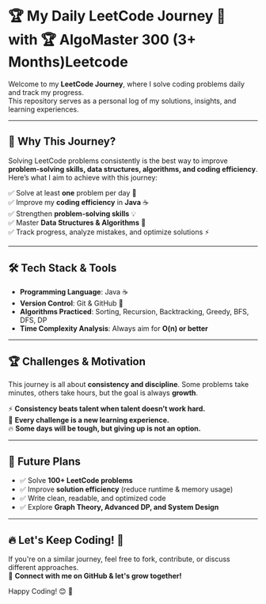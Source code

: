 
# 🏆 My Daily LeetCode Journey 🚀 with 🏆 AlgoMaster 300 (3+ Months)Leetcode

Welcome to my **LeetCode Journey**, where I solve coding problems daily and track my progress.  
This repository serves as a personal log of my solutions, insights, and learning experiences.  

---

## 📌 Why This Journey?  
Solving LeetCode problems consistently is the best way to improve **problem-solving skills, data structures, algorithms, and coding efficiency**.  
Here’s what I aim to achieve with this journey:  

✅ Solve at least **one** problem per day 📅  
✅ Improve my **coding efficiency** in **Java** ☕  
✅ Strengthen **problem-solving skills** 💡  
✅ Master **Data Structures & Algorithms** 🚀  
✅ Track progress, analyze mistakes, and optimize solutions ⚡  

---

## 🛠 Tech Stack & Tools  
- **Programming Language**: Java ☕  
- **Version Control**: Git & GitHub 🐙  
- **Algorithms Practiced**: Sorting, Recursion, Backtracking, Greedy, BFS, DFS, DP  
- **Time Complexity Analysis**: Always aim for **O(n) or better**  

---

## 🏆 Challenges & Motivation  
This journey is all about **consistency and discipline**. Some problems take minutes, others take hours, but the goal is always **growth**.  

⚡ **Consistency beats talent when talent doesn’t work hard.**  
🚀 **Every challenge is a new learning experience.**  
🔥 **Some days will be tough, but giving up is not an option.**  

---

## 📌 Future Plans  
- ✅ Solve **100+ LeetCode problems**  
- ✅ Improve **solution efficiency** (reduce runtime & memory usage)  
- ✅ Write clean, readable, and optimized code  
- ✅ Explore **Graph Theory, Advanced DP, and System Design**  

---

## 🔥 Let's Keep Coding! 🚀  
If you're on a similar journey, feel free to fork, contribute, or discuss different approaches.  
💬 **Connect with me on GitHub & let's grow together!**  

Happy Coding! 😊 🎯  
